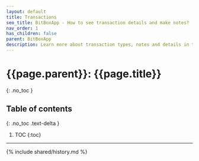 ```yaml
---
layout: default
title: Transactions
seo_title: BitBoxApp - How to see transaction details and make notes?
nav_order: 1
has_children: false
parent: BitBoxApp
description: Learn more about transaction types, notes and details in the BitBoxApp.
---
```


# {{page.parent}}: {{page.title}}
{: .no_toc }

## Table of contents
{: .no_toc .text-delta }

1. TOC
{:toc}

---
{% include shared/history.md %}
